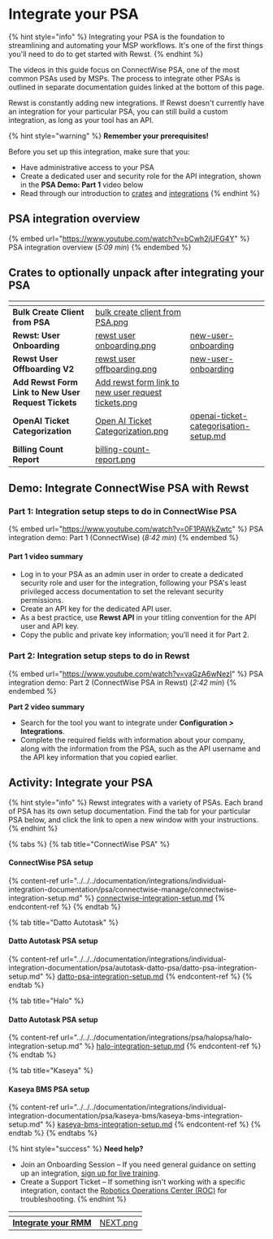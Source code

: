 # Integrate your PSA

{% hint style="info" %}
Integrating your PSA is the foundation to streamlining and automating your MSP workflows. It's one of the first things you'll need to do to get started with Rewst.
{% endhint %}

The videos in this guide focus on ConnectWise PSA, one of the most common PSAs used by MSPs. The process to integrate other PSAs is outlined in separate documentation guides linked at the bottom of this page.

Rewst is constantly adding new integrations. If Rewst doesn't currently have an integration for your particular PSA, you can still build a custom integration, as long as your tool has an API.

{% hint style="warning" %}
**Remember your prerequisites!**

Before you set up this integration, make sure that you:

* Have administrative access to your PSA
* Create a dedicated user and security role for the API integration, shown in the **PSA Demo: Part 1** video below
* Read through our introduction to [crates](../../../prebuilt-automations/crates/ "mention") and [integrations](../../../documentation/integrations/ "mention")
{% endhint %}

## **PSA integration overview** <a href="#intro-to-integrating-your-psa-5-09-min" id="intro-to-integrating-your-psa-5-09-min"></a>

{% embed url="https://www.youtube.com/watch?v=bCwh2jUFG4Y" %}
PSA integration overview (_5:09 min_)
{% endembed %}

## Crates to optionally unpack after integrating your PSA <a href="#crates-to-optionally-unpack-after-integrating-your-psa" id="crates-to-optionally-unpack-after-integrating-your-psa"></a>

<table data-view="cards"><thead><tr><th></th><th data-hidden data-card-cover data-type="files"></th><th data-hidden data-card-target data-type="content-ref"></th></tr></thead><tbody><tr><td><strong>Bulk Create Client from PSA</strong></td><td><a href="../../../.gitbook/assets/bulk create client from PSA.png">bulk create client from PSA.png</a></td><td></td></tr><tr><td><strong>Rewst: User Onboarding</strong></td><td><a href="../../../.gitbook/assets/rewst user onboarding.png">rewst user onboarding.png</a></td><td><a href="../../../prebuilt-automations/existing-crate-documentation/new-user-onboarding/">new-user-onboarding</a></td></tr><tr><td><strong>Rewst User Offboarding V2</strong></td><td><a href="../../../.gitbook/assets/rewst user offboarding.png">rewst user offboarding.png</a></td><td><a href="../../../prebuilt-automations/existing-crate-documentation/new-user-onboarding/">new-user-onboarding</a></td></tr><tr><td><strong>Add Rewst Form Link to New User Request Tickets</strong></td><td><a href="../../../.gitbook/assets/Add rewst form link to new user request tickets.png">Add rewst form link to new user request tickets.png</a></td><td></td></tr><tr><td><strong>OpenAI Ticket Categorization</strong></td><td><a href="../../../.gitbook/assets/Open AI Ticket Categorization.png">Open AI Ticket Categorization.png</a></td><td><a href="../../../prebuilt-automations/existing-crate-documentation/openai-ticket-categorisation-setup.md">openai-ticket-categorisation-setup.md</a></td></tr><tr><td><strong>Billing Count Report</strong></td><td><a href="../../../.gitbook/assets/billing-count-report.png">billing-count-report.png</a></td><td></td></tr></tbody></table>

## **Demo: Integrate ConnectWise PSA with Rewst** <a href="#demo-integrating-connectwise-psa-with-rewst" id="demo-integrating-connectwise-psa-with-rewst"></a>

### **Part 1: Integration setup steps to do in ConnectWise PSA** <a href="#part-1-integration-setup-steps-to-do-in-connectwise-psa-8-42-min" id="part-1-integration-setup-steps-to-do-in-connectwise-psa-8-42-min"></a>

{% embed url="https://www.youtube.com/watch?v=0F1PAWkZwtc" %}
PSA integration demo: Part 1 (ConnectWise) (_8:42 min_)
{% endembed %}

#### **Part 1 video summary**

* Log in to your PSA as an admin user in order to create a dedicated security role and user for the integration, following your PSA's least privileged access documentation to set the relevant security permissions.
* Create an API key for the dedicated API user.
* As a best practice, use **Rewst API** in your titling convention for the API user and API key.
* Copy the public and private key information; you’ll need it for Part 2.

### **Part 2: Integration setup steps to do in Rewst** <a href="#part-2-integration-setup-steps-to-do-in-rewst-2-16-min" id="part-2-integration-setup-steps-to-do-in-rewst-2-16-min"></a>

{% embed url="https://www.youtube.com/watch?v=vaGzA6wNezI" %}
PSA integration demo: Part 2 (ConnectWise PSA in Rewst) (_2:42 min_)
{% endembed %}

**Part 2 video summary**

* Search for the tool you want to integrate under **Configuration&#x20;**_**>**_**&#x20;Integrations**.
* Complete the required fields with information about your company, along with the information from the PSA, such as the API username and the API key information that you copied earlier.

## **Activity: Integrate your PSA** <a href="#activity-integrate-your-psa" id="activity-integrate-your-psa"></a>

{% hint style="info" %}
Rewst integrates with a variety of PSAs. Each brand of PSA has its own setup documentation. Find the tab for your particular PSA below, and click the link to open a new window with your instructions.
{% endhint %}

{% tabs %}
{% tab title="ConnectWise PSA" %}
#### ConnectWise PSA setup

{% content-ref url="../../../documentation/integrations/individual-integration-documentation/psa/connectwise-manage/connectwise-integration-setup.md" %}
[connectwise-integration-setup.md](../../../documentation/integrations/individual-integration-documentation/psa/connectwise-manage/connectwise-integration-setup.md)
{% endcontent-ref %}
{% endtab %}

{% tab title="Datto Autotask" %}
#### Datto Autotask PSA setup

{% content-ref url="../../../documentation/integrations/individual-integration-documentation/psa/autotask-datto-psa/datto-psa-integration-setup.md" %}
[datto-psa-integration-setup.md](../../../documentation/integrations/individual-integration-documentation/psa/autotask-datto-psa/datto-psa-integration-setup.md)
{% endcontent-ref %}
{% endtab %}

{% tab title="Halo" %}
#### Datto Autotask PSA setup

{% content-ref url="../../../documentation/integrations/psa/halopsa/halo-integration-setup.md" %}
[halo-integration-setup.md](../../../documentation/integrations/psa/halopsa/halo-integration-setup.md)
{% endcontent-ref %}
{% endtab %}

{% tab title="Kaseya" %}
#### Kaseya BMS PSA setup

{% content-ref url="../../../documentation/integrations/individual-integration-documentation/psa/kaseya-bms/kaseya-bms-integration-setup.md" %}
[kaseya-bms-integration-setup.md](../../../documentation/integrations/individual-integration-documentation/psa/kaseya-bms/kaseya-bms-integration-setup.md)
{% endcontent-ref %}
{% endtab %}
{% endtabs %}

{% hint style="success" %}
**Need help?**

* Join an Onboarding Session – If you need general guidance on setting up an integration, [sign up for live training](https://outlook.office365.com/owa/calendar/RewstImplementation1@rewst.io/bookings/).
* Create a Support Ticket – If something isn't working with a specific integration, contact the [Robotics Operations Center (ROC)](mailto:roc@rewst.io) for troubleshooting.
{% endhint %}

<table data-view="cards"><thead><tr><th></th><th data-hidden data-card-cover data-type="files"></th></tr></thead><tbody><tr><td><a href="integrate-your-rmm.md"><strong>Integrate your RMM</strong></a></td><td><a href="../../../.gitbook/assets/NEXT.png">NEXT.png</a></td></tr></tbody></table>
